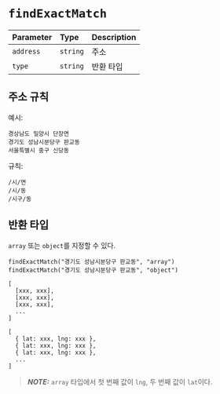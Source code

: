 # `findExactMatch`

| Parameter | Type     | Description |
| :-------- | :------- | :---------- |
| `address` | `string` | 주소        |
| `type`    | `string` | 반환 타입   |

## 주소 규칙

예시:

```
경상남도 밀양시 단장면
경기도 성남시분당구 판교동
서울특별시 중구 신당동
```

규칙:
```
/시/면
/시/동
/시구/동
```
 
## 반환 타입

`array` 또는 `object`를 지정할 수 있다.

```
findExactMatch("경기도 성남시분당구 판교동", "array")
findExactMatch("경기도 성남시분당구 판교동", "object")
```

```
[
  [xxx, xxx],
  [xxx, xxx],
  [xxx, xxx],
  ...
]

[
  { lat: xxx, lng: xxx },
  { lat: xxx, lng: xxx },
  { lat: xxx, lng: xxx },
  ...
]
```

> **_NOTE:_** `array` 타입에서 첫 번째 값이 `lng`, 두 번째 값이 `lat`이다.